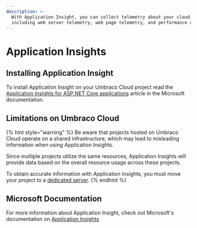 ```yaml
---
description: >-
  With Application Insight, you can collect telemetry about your cloud project,
  including web server telemetry, web page telemetry, and performance counters.
---
```


# Application Insights

## Installing Application Insight

To install Application Insight on your Umbraco Cloud project read the[ Application Insights for ASP.NET Core applications](https://learn.microsoft.com/en-us/azure/azure-monitor/app/asp-net-core?tabs=netcorenew) article in the Microsoft documentation.

## Limitations on Umbraco Cloud

{% hint style="warning" %}
Be aware that projects hosted on Umbraco Cloud operate on a shared infrastructure, which may lead to misleading information when using Application Insights.

Since multiple projects utilize the same resources, Application Insights will provide data based on the overall resource usage across these projects.

To obtain accurate information with Application Insights, you  must move your project to a [dedicated server](../../build-and-customize-your-solution/set-up-your-project/project-settings/dedicated-resources.md).
{% endhint %}

## Microsoft Documentation

For more information about Application Insight, check out Microsoft's documentation on [Application Insights](https://docs.microsoft.com/en-us/azure/application-insights/app-insights-overview)
